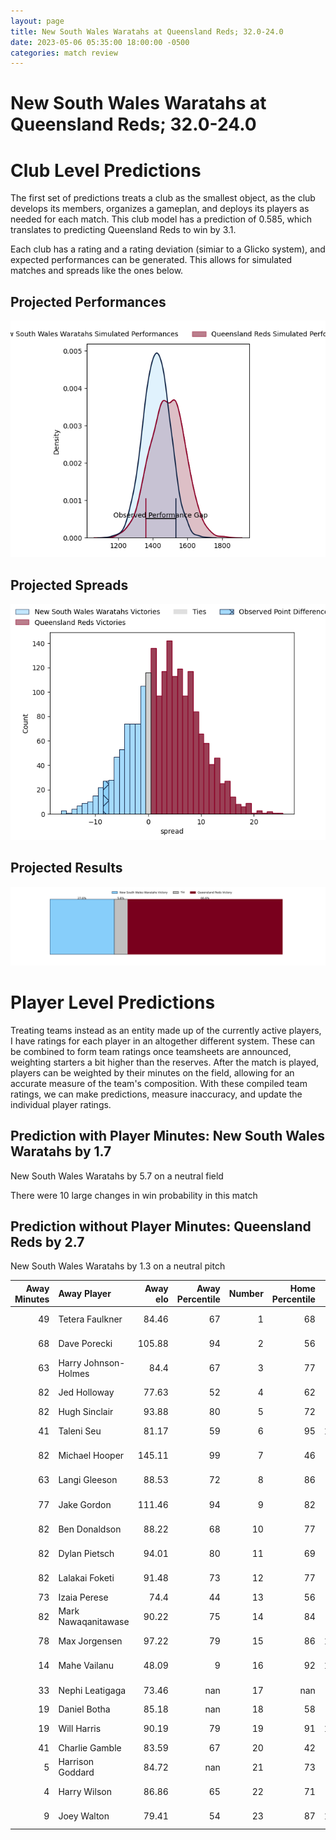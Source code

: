 ```yaml
---  
layout: page  
title: New South Wales Waratahs at Queensland Reds; 32.0-24.0  
date: 2023-05-06 05:35:00 18:00:00 -0500  
categories: match review  
---
```

# New South Wales Waratahs at Queensland Reds; 32.0-24.0

# Club Level Predictions


The first set of predictions treats a club as the smallest object, as the club develops its members, organizes a gameplan, and deploys its players as needed for each match. This club model has a prediction of 0.585, which translates to predicting Queensland Reds to win by 3.1.

Each club has a rating and a rating deviation (simiar to a Glicko system), and expected performances can be generated. This allows for simulated matches and spreads like the ones below.
## Projected Performances


![Projected Performances](plots/performances_2023-05-06-QueenslandReds-NewSouthWalesWaratahs.png)
## Projected Spreads


![Projected Spreads](plots/spreads_2023-05-06-QueenslandReds-NewSouthWalesWaratahs.png)
## Projected Results


![Projected Results](plots/resultbar_2023-05-06-QueenslandReds-NewSouthWalesWaratahs.png)
# Player Level Predictions


Treating teams instead as an entity made up of the currently active players, I have ratings for each player in an altogether different system. These can be combined to form team ratings once teamsheets are announced, weighting starters a bit higher than the reserves. After the match is played, players can be weighted by their minutes on the field, allowing for an accurate measure of the team's composition. With these compiled team ratings, we can make predictions, measure inaccuracy, and update the individual player ratings.
## Prediction with Player Minutes: New South Wales Waratahs by 1.7


New South Wales Waratahs by 5.7 on a neutral field

There were 10 large changes in win probability in this match
## Prediction without Player Minutes: Queensland Reds by 2.7


New South Wales Waratahs by 1.3 on a neutral pitch



|   Away Minutes | Away Player          |   Away elo |   Away Percentile |   Number |   Home Percentile |   Home elo | Home Player      |   Home Minutes |
|---------------:|:---------------------|-----------:|------------------:|---------:|------------------:|-----------:|:-----------------|---------------:|
|             49 | Tetera Faulkner      |      84.46 |                67 |        1 |                68 |      84.99 | Sef Fa'agase     |             52 |
|             68 | Dave Porecki         |     105.88 |                94 |        2 |                56 |      78.56 | Matt Faessler    |             62 |
|             63 | Harry Johnson-Holmes |      84.4  |                67 |        3 |                77 |      89.1  | Zane Nonggorr    |             57 |
|             82 | Jed Holloway         |      77.63 |                52 |        4 |                62 |      82.7  | Connor Vest      |             62 |
|             82 | Hugh Sinclair        |      93.88 |                80 |        5 |                72 |      89.33 | Ryan Smith       |             56 |
|             41 | Taleni Seu           |      81.17 |                59 |        6 |                95 |     111.76 | Liam Wright      |             82 |
|             82 | Michael Hooper       |     145.11 |                99 |        7 |                46 |      74.8  | Fraser McReight  |             82 |
|             63 | Langi Gleeson        |      88.53 |                72 |        8 |                86 |      99.89 | Harry Wilson     |              4 |
|             77 | Jake Gordon          |     111.46 |                94 |        9 |                82 |      97.02 | Tate McDermott   |             71 |
|             82 | Ben Donaldson        |      88.22 |                68 |       10 |                77 |      93.59 | Lawson Creighton |             82 |
|             82 | Dylan Pietsch        |      94.01 |                80 |       11 |                69 |      86.21 | Jock Campbell    |             82 |
|             82 | Lalakai Foketi       |      91.48 |                73 |       12 |                77 |      94.57 | James O'Connor   |             82 |
|             73 | Izaia Perese         |      74.4  |                44 |       13 |                56 |      80.24 | Josh Flook       |             82 |
|             82 | Mark Nawaqanitawase  |      90.22 |                75 |       14 |                84 |      97.7  | Suliasi Vunivalu |             82 |
|             78 | Max Jorgensen        |      97.22 |                79 |       15 |                86 |     103.92 | Jordan Petaia    |             68 |
|             14 | Mahe Vailanu         |      48.09 |                 9 |       16 |                92 |     106.21 | Richie Asiata    |             20 |
|             33 | Nephi Leatigaga      |      73.46 |               nan |       17 |               nan |      86.53 | George Blake     |             30 |
|             19 | Daniel Botha         |      85.18 |               nan |       18 |                58 |      84.63 | Peni Ravai       |             25 |
|             19 | Will Harris          |      90.19 |                79 |       19 |                91 |     106.51 | Angus Blyth      |             20 |
|             41 | Charlie Gamble       |      83.59 |                67 |       20 |                42 |      72.91 | Seru Uru         |             26 |
|              5 | Harrison Goddard     |      84.72 |               nan |       21 |                73 |      88.73 | Kalani Thomas    |             11 |
|              4 | Harry Wilson         |      86.86 |                65 |       22 |                71 |      92.81 | Tom Lynagh       |             14 |
|              9 | Joey Walton          |      79.41 |                54 |       23 |                87 |     101.17 | Filipo Daugunu   |             52 |

